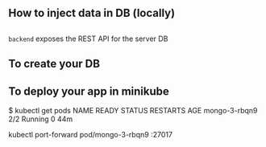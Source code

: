 ## How to inject data in DB (locally)



##

`backend` exposes the REST API for the server DB

## To create your DB


## To deploy your app in minikube
$ kubectl get pods
NAME            READY     STATUS    RESTARTS   AGE
mongo-3-rbqn9   2/2       Running   0          44m


kubectl port-forward pod/mongo-3-rbqn9 :27017
